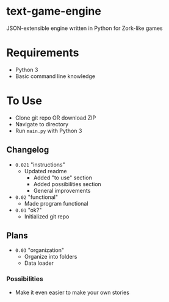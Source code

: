 # text-game-engine

JSON-extensible engine written in Python for Zork-like games


# Requirements

- Python 3
- Basic command line knowledge

# To Use

- Clone git repo OR download ZIP
- Navigate to directory
- Run `main.py` with Python 3

## Changelog

- `0.021` "instructions"
  - Updated readme
     - Added "to use" section
     - Added possibilities section
     - General improvements
- `0.02` "functional"
  - Made program functional
- `0.01` "ok?"
  - Initialized git repo


## Plans

- `0.03` "organization"
  - Organize into folders
  - Data loader

### Possibilities

- Make it even easier to make your own stories